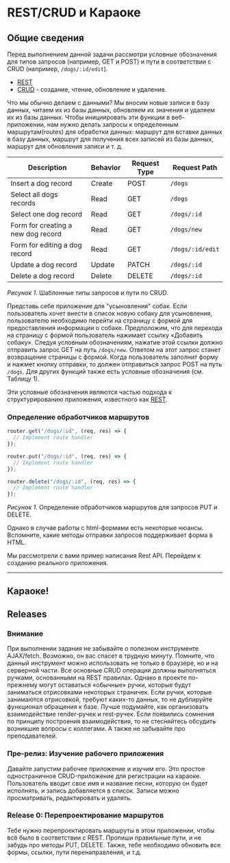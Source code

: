 # REST/CRUD и Караоке

## Общие сведения

Перед выполнением данной задачи рассмотри условные обозначения для типов запросов (например, GET и POST) и пути в соответствии с CRUD (например, `/dogs/:id/edit`).

- [REST][wikipedia rest]
- [CRUD][wikipedia crud] - создание, чтение, обновление и удаление.

Что мы обычно делаем с данными? Мы вносим новые записи в базу данных, читаем их из базы данных, обновляем их значения и удаляем их из базы данных. Чтобы инициировать эти функции в веб-приложении, нам нужно делать запросы к определенным маршрутам(routes) для обработки данных: маршрут для вставки данных в базу данных, маршрут для получения всех записей из базы данных, маршрут для обновления записи и т. д.

| Description                        | Behavior | Request Type | Request Path     |
| ---------------------------------- | -------- | ------------ | ---------------- |
| Insert a dog record                | Create   | POST         | `/dogs`          |
| Select all dogs records            | Read     | GET          | `/dogs`          |
| Select one dog record              | Read     | GET          | `/dogs/:id`      |
| Form for creating a new dog record | Read     | GET          | `/dogs/new`      |
| Form for editing a dog record      | Read     | GET          | `/dogs/:id/edit` |
| Update a dog record                | Update   | PATCH        | `/dogs/:id`      |
| Delete a dog record                | Delete   | DELETE       | `/dogs/:id`      |

_Рисунок 1_. Шаблонные типы запросов и пути по CRUD.

Представь себе приложение для "усыновления" собак. Если пользователь хочет внести в список новую собаку для усыновления, пользователю необходимо перейти на страницу с формой для предоставления информации о собаке. Предположим, что для перехода на страницу с формой пользователь нажимает ссылку «Добавить собаку». Следуя условным обозначениям, нажатие этой ссылки должно отправить запрос GET на путь `/dogs/new`. Ответом на этот запрос станет возвращение страницы с формой. Когда пользователь заполнит форму и нажмет кнопку отправки, то должен отправиться запрос POST на путь `/dogs`. Для других функций также есть условные обозначения (см. Таблицу 1).

Эти условные обозначения являются частью подхода к структурированию приложения, известного как [REST][wikipedia rest].

### Определение обработчиков маршрутов

```javascript
router.get("/dogs/:id", (req, res) => {
  // Implement route handler
});

router.put("/dogs/:id", (req, res) => {
  // Implement route handler
});

router.delete("/dogs/:id", (req, res) => {
  // Implement route handler
});
```

_Рисунок 1_. Определение обработчиков маршрутов для запросов PUT и DELETE.

Однако в случае работы с html-формами есть некоторые нюансы. Вспомните, какие методы отправки запросов поддерживает форма в HTML.

Мы рассмотрели с вами пример написания Rest API. Перейдем к созданию реального приложения.

---

## Караоке!

## Releases

### Внимание

При выполнении задания не забывайте о полезном инструменте AJAX/fetch. Возможно, он вас спасет в трудную минуту. Помните, что данный инструмент можно использовать не только в браузере, но и на серверной части. Все основные CRUD операции должны выполняться ручками, основанными на REST правилах. Однако в проекте по-прежнему могут оставаться «обычные» ручки, которые будут заниматься отрисовками некоторых страничек. Если ручки, которые занимаются отрисовкой, требуют каких-то данных, то не дублируйте функционал обращения к базе. Лучше подумайте, как организовать взаимодействие render-ручек и rest-ручек. Если появились сомнения по принципу построения взаимодействия, то не стесняйтесь обсудить возникшие вопросы с коллегами. А также не забывайте про преподавателей.

### Пре-релиз: Изучение рабочего приложения

Давайте запустим рабочее приложение и изучим его. Это простое одностраничное CRUD-приложение для регистрации на караоке. Пользователь вводит свое имя и название песни, которую он будет исполнять, и запись добавляется в список. Записи можно просматривать, редактировать и удалять.

### Release 0: Перепроектирование маршрутов

Тебе нужно перепроектировать маршруты в этом приложении, чтобы всё было в соответствии с REST. Пропиши правильные пути, и не забудь про методы PUT, DELETE. Также, тебе необходимо обновить все формы, ссылки, пути перенаправления, и т.д.


[wikipedia crud]: https://en.wikipedia.org/wiki/Create,_read,_update_and_delete
[wikipedia rest]: https://en.wikipedia.org/wiki/Representational_state_transfer
